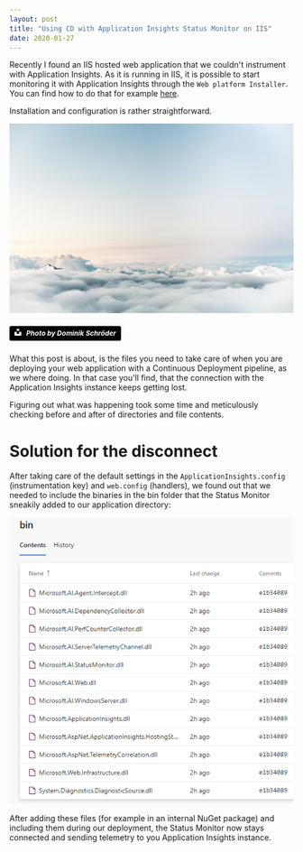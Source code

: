 ```yaml
---
layout: post
title: "Using CD with Application Insights Status Monitor on IIS"
date: 2020-01-27
---
```


Recently I found an IIS hosted web application that we couldn't instrument with Application Insights. As it is running in IIS,
it is possible to start monitoring it with Application Insights through the `Web platform Installer`. You can find how to do that
for example [here](https://www.c-sharpcorner.com/article/configure-an-iis-server-to-use-application-insight/).  

Installation and configuration is rather straightforward.

![Photo of serene clouds](/images/20200127/dominik-schroder-FIKD9t5_5zQ-unsplash.jpg)
##### <a style="background-color:black;color:white;text-decoration:none;padding:4px 6px;font-family:-apple-system, BlinkMacSystemFont, &quot;San Francisco&quot;, &quot;Helvetica Neue&quot;, Helvetica, Ubuntu, Roboto, Noto, &quot;Segoe UI&quot;, Arial, sans-serif;font-size:12px;font-weight:bold;line-height:1.2;display:inline-block;border-radius:3px" href="https://unsplash.com/@wirhabenzeit?utm_medium=referral&amp;utm_campaign=photographer-credit&amp; utm_content=creditBadge"  target="_blank" rel="noopener noreferrer" title="Photo by Dominik Schröder"> <span style="display:inline-block;padding:2px 3px"><svg xmlns="http://www.w3.org/2000/svg" style="height:12px;width:auto;position:relative;vertical-align:middle;top:-2px;fill:white" viewBox="0 0 32 32"> <title>unsplash-logo</title><path d="M10 9V0h12v9H10zm12 5h10v18H0V14h10v9h12v-9z"></path></svg></span> <span style="display:inline-block;padding:2px 3px">Photo by Dominik Schröder</span></a>

What this post is about, is the files you need to take care of when you are deploying your web application with a Continuous Deployment 
pipeline, as we where doing. In that case you'll find, that the connection with the Application Insights instance keeps getting lost.

Figuring out what was happening took some time and meticulously checking before and after of directories and file contents.

# Solution for the disconnect
After taking care of the default settings in the `ApplicationInsights.config` (instrumentation key) and `web.config` (handlers), 
we found out that we needed to include the binaries in the bin folder that the Status Monitor sneakily added to our application directory:

![](/images/20200127/20200122_binaries.png)

After adding these files (for example in an internal NuGet package) and including them during our deployment, the Status Monitor now stays
connected and sending telemetry to you Application Insights instance.